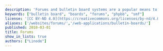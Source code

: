```yaml
---
description: 'Forums and bulletin board systems are a popular means to build communities and help keep people connected without real-time communication methods. There are a number of popular systems that make it possible to establish your own independent forum on the Internet. These guides will help you install your board software of choice on your Linode.'
keywords: ["bulletin board", "boards", "forums", "phpbb", "smf"]
license: '[CC BY-ND 4.0](https://creativecommons.org/licenses/by-nd/4.0)'
aliases: ['/websites/forums/','/web-applications/bulletin-boards/']
published: 2010-03-01
title: Forums
show_in_lists: true
authors: ["Linode"]
---
```


